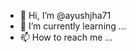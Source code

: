 - 👋 Hi, I’m @ayushjha71
- 🌱 I’m currently learning ...
- 📫 How to reach me ...

<!---
ayushjha71/ayushjha71 is a ✨ special ✨ repository because its `README.md` (this file) appears on your GitHub profile.
You can click the Preview link to take a look at your changes.
--->
